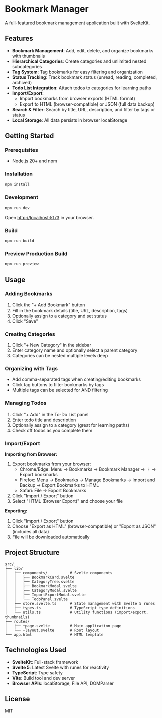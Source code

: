 # Bookmark Manager

A full-featured bookmark management application built with SvelteKit.

## Features

- **Bookmark Management**: Add, edit, delete, and organize bookmarks with thumbnails
- **Hierarchical Categories**: Create categories and unlimited nested subcategories
- **Tag System**: Tag bookmarks for easy filtering and organization
- **Status Tracking**: Track bookmark status (unread, reading, completed, archived)
- **Todo List Integration**: Attach todos to categories for learning paths
- **Import/Export**: 
  - Import bookmarks from browser exports (HTML format)
  - Export to HTML (browser-compatible) or JSON (full data backup)
- **Search & Filter**: Search by title, URL, description, and filter by tags or status
- **Local Storage**: All data persists in browser localStorage

## Getting Started

### Prerequisites

- Node.js 20+ and npm

### Installation

```bash
npm install
```

### Development

```bash
npm run dev
```

Open [http://localhost:5173](http://localhost:5173) in your browser.

### Build

```bash
npm run build
```

### Preview Production Build

```bash
npm run preview
```

## Usage

### Adding Bookmarks

1. Click the "+ Add Bookmark" button
2. Fill in the bookmark details (title, URL, description, tags)
3. Optionally assign to a category and set status
4. Click "Save"

### Creating Categories

1. Click "+ New Category" in the sidebar
2. Enter category name and optionally select a parent category
3. Categories can be nested multiple levels deep

### Organizing with Tags

- Add comma-separated tags when creating/editing bookmarks
- Click tag buttons to filter bookmarks by tags
- Multiple tags can be selected for AND filtering

### Managing Todos

1. Click "+ Add" in the To-Do List panel
2. Enter todo title and description
3. Optionally assign to a category (great for learning paths)
4. Check off todos as you complete them

### Import/Export

**Importing from Browser:**
1. Export bookmarks from your browser:
   - Chrome/Edge: Menu → Bookmarks → Bookmark Manager → ⋮ → Export bookmarks
   - Firefox: Menu → Bookmarks → Manage Bookmarks → Import and Backup → Export Bookmarks to HTML
   - Safari: File → Export Bookmarks
2. Click "Import / Export" button
3. Select "HTML (Browser Export)" and choose your file

**Exporting:**
1. Click "Import / Export" button
2. Choose "Export as HTML" (browser-compatible) or "Export as JSON" (includes all data)
3. File will be downloaded automatically

## Project Structure

```
src/
├── lib/
│   ├── components/          # Svelte components
│   │   ├── BookmarkCard.svelte
│   │   ├── CategoryTree.svelte
│   │   ├── BookmarkModal.svelte
│   │   ├── CategoryModal.svelte
│   │   ├── ImportExportModal.svelte
│   │   └── TodoPanel.svelte
│   ├── store.svelte.ts      # State management with Svelte 5 runes
│   ├── types.ts             # TypeScript type definitions
│   └── utils.ts             # Utility functions (import/export, thumbnails)
├── routes/
│   ├── +page.svelte         # Main application page
│   └── +layout.svelte       # Root layout
└── app.html                 # HTML template
```

## Technologies Used

- **SvelteKit**: Full-stack framework
- **Svelte 5**: Latest Svelte with runes for reactivity
- **TypeScript**: Type safety
- **Vite**: Build tool and dev server
- **Browser APIs**: localStorage, File API, DOMParser

## License

MIT
